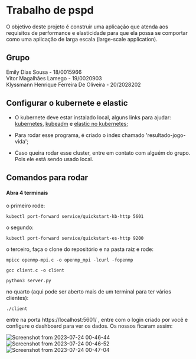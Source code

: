 # Trabalho de pspd

O objetivo deste projeto é construir uma aplicação que atenda aos requisitos de performance e elasticidade
para que ela possa se comportar como uma aplicação de larga escala (large-scale application).

## Grupo

Emily Dias Sousa - 18/0015966 <br>
Vitor Magalhães Lamego - 19/0020903 <br>
Klyssmann Henrique Ferreira De Oliveira - 20/2028202 <br>

## Configurar o kubernete e elastic

- O kubernete deve estar instalado local, alguns links para ajudar: [kubernetes](https://kubernetes.io/releases/download/), [kubeadm](https://kubernetes.io/pt-br/docs/setup/production-environment/tools/kubeadm/install-kubeadm/) e [elastic no kubernetes](https://www.elastic.co/guide/en/cloud-on-k8s/master/k8s-deploy-eck.html);

- Para rodar esse programa, é criado o index chamado 'resultado-jogo-vida';

- Caso queira rodar esse cluster, entre em contato com alguém do grupo. Pois ele está sendo usado local.

## Comandos para rodar

#### Abra 4 terminais

o primeiro rode:

```
kubectl port-forward service/quickstart-kb-http 5601
```

o segundo:

```
kubectl port-forward service/quickstart-es-http 9200
```

o terceiro, faça o clone do repositório e na pasta raiz e rode:

```
mpicc openmp-mpi.c -o openmp_mpi -lcurl -fopenmp
```

```
gcc client.c -o client
```

```
python3 server.py
```

no quarto (aqui pode ser aberto mais de um terminal para ter vários clientes):

```
./client
```

entre na porta https://localhost:5601/ , entre com o login criado por você e configure o dashboard para ver os dados. Os nossos ficaram assim: 

![Screenshot from 2023-07-24 00-46-44](https://github.com/coordene/site-coorlab/assets/52640974/93734194-9146-4187-8774-a7643687ad0c)
![Screenshot from 2023-07-24 00-46-52](https://github.com/coordene/site-coorlab/assets/52640974/fe97b554-084b-42ce-b79e-987ad0a8090b)
![Screenshot from 2023-07-24 00-47-04](https://github.com/coordene/site-coorlab/assets/52640974/bb1dc227-ca1b-4084-b7a0-fbd34d5320a8)
